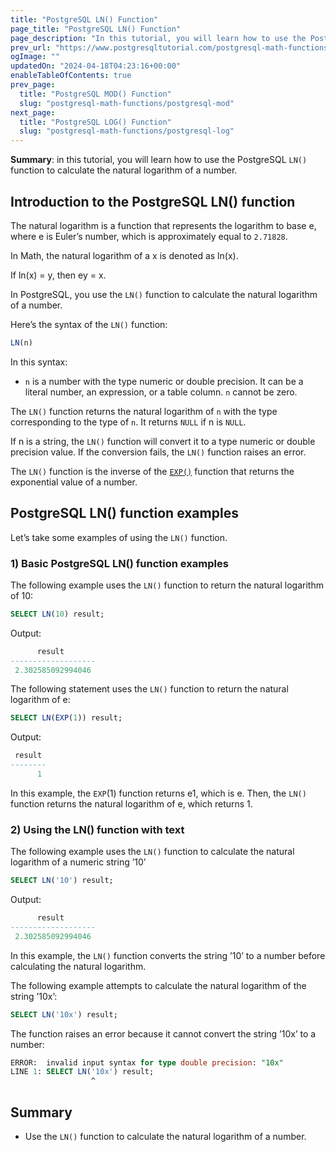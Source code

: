```yaml
---
title: "PostgreSQL LN() Function"
page_title: "PostgreSQL LN() Function"
page_description: "In this tutorial, you will learn how to use the PostgreSQL LN() function to calculate the natural logarithm of a number."
prev_url: "https://www.postgresqltutorial.com/postgresql-math-functions/postgresql-ln/"
ogImage: ""
updatedOn: "2024-04-18T04:23:16+00:00"
enableTableOfContents: true
prev_page: 
  title: "PostgreSQL MOD() Function"
  slug: "postgresql-math-functions/postgresql-mod"
next_page: 
  title: "PostgreSQL LOG() Function"
  slug: "postgresql-math-functions/postgresql-log"
---
```





**Summary**: in this tutorial, you will learn how to use the PostgreSQL `LN()` function to calculate the natural logarithm of a number.


## Introduction to the PostgreSQL LN() function

The natural logarithm is a function that represents the logarithm to base e, where e is Euler’s number, which is approximately equal to `2.71828`.

In Math, the natural logarithm of a x is denoted as ln(x).

If ln(x) \= y, then ey \= x.

In PostgreSQL, you use the `LN()` function to calculate the natural logarithm of a number.

Here’s the syntax of the `LN()` function:


```sql
LN(n)
```
In this syntax:

* `n` is a number with the type numeric or double precision. It can be a literal number, an expression, or a table column. `n` cannot be zero.

The `LN()` function returns the natural logarithm of `n` with the type corresponding to the type of `n`. It returns `NULL` if n is `NULL`.

If n is a string, the `LN()` function will convert it to a type numeric or double precision value. If the conversion fails, the `LN()` function raises an error.

The `LN()` function is the inverse of the [`EXP()`](postgresql-exp) function that returns the exponential value of a number.


## PostgreSQL LN() function examples

Let’s take some examples of using the `LN()` function.


### 1\) Basic PostgreSQL LN() function examples

The following example uses the `LN()` function to return the natural logarithm of 10:


```sql
SELECT LN(10) result;
```
Output:


```sql
      result
-------------------
 2.302585092994046
```
The following statement uses the `LN()` function to return the natural logarithm of e:


```sql
SELECT LN(EXP(1)) result;
```
Output:


```sql
 result
--------
      1
```
In this example, the `EXP`(1\) function returns e1, which is e. Then, the `LN()` function returns the natural logarithm of e, which returns 1\.


### 2\) Using the LN() function with text

The following example uses the `LN()` function to calculate the natural logarithm of a numeric string ’10’


```sql
SELECT LN('10') result;
```
Output:


```sql
      result
-------------------
 2.302585092994046
```
In this example, the `LN()` function converts the string ’10’ to a number before calculating the natural logarithm.

The following example attempts to calculate the natural logarithm of the string ’10x’:


```sql
SELECT LN('10x') result;
```
The function raises an error because it cannot convert the string ’10x’ to a number:


```sql
ERROR:  invalid input syntax for type double precision: "10x"
LINE 1: SELECT LN('10x') result;
                  ^
```

## Summary

* Use the `LN()` function to calculate the natural logarithm of a number.

